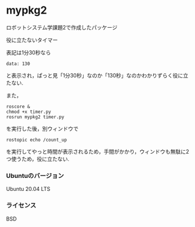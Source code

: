 # mypkg2

ロボットシステム学課題2で作成したパッケージ

役に立たないタイマー

表記は1分30秒なら
```
data: 130
```
と表示され，ぱっと見「1分30秒」なのか「130秒」なのかわかりずらく役に立たない.

また，
```
roscore & 
chmod +x timer.py
rosrun mypkg2 timer.py
```
を実行した後，別ウィンドウで
```
rostopic echo /count_up
```
を実行してやっと時間が表示されるため，手間がかかり，ウィンドウも無駄に2つ使うため，役に立たない.


### Ubuntuのバージョン
Ubuntu 20.04 LTS

### ライセンス
BSD

